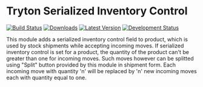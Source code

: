 Tryton Serialized Inventory Control
===================================

[![Build Status](https://api.travis-ci.org/openlabs/trytond-stock-lot-serial.svg?branch=develop)](https://travis-ci.org/openlabs/trytond-stock-lot-serial)
[![Downloads](https://pypip.in/status/openlabs_stock_lot_serial/badge.svg)](https://pypi.python.org/pypi/openlabs_stock_lot_serial/)
[![Latest Version](https://pypip.in/version/openlabs_stock_lot_serial/badge.svg)](https://pypi.python.org/pypi/openlabs_stock_lot_serial/)
[![Development Status](https://pypip.in/status/openlabs_stock_lot_serial/badge.svg)](https://pypi.python.org/pypi/openlabs_stock_lot_serial/)

This module adds a serialized inventory control field to product, which is used
by stock shipments while accepting incoming moves. If serialized inventory
control is set for a product, the quantity of the product can't be greater than
one for incoming moves. Such moves however can be splitted using "Split" button
provided by this module in shipment form. Each incoming move with quantity 'n'
will be replaced by 'n' new incoming moves each with quantity equal to one.
